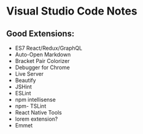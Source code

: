 # Visual Studio Code Notes

## Good Extensions:
  - ES7 React/Redux/GraphQL
  - Auto-Open Markdown
  - Bracket Pair Colorizer
  - Debugger for Chrome
  - Live Server
  - Beautify
  - JSHint
  - ESLint
  - npm intellisense
  - npm- TSLint
  - React Native Tools
  - lorem extension?
  - Emmet
